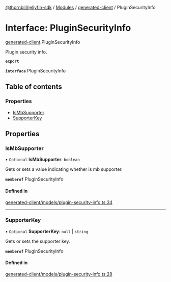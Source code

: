 [@thornbill/jellyfin-sdk](../README.md) / [Modules](../modules.md) / [generated-client](../modules/generated_client.md) / PluginSecurityInfo

# Interface: PluginSecurityInfo

[generated-client](../modules/generated_client.md).PluginSecurityInfo

Plugin security info.

**`export`**

**`interface`** PluginSecurityInfo

## Table of contents

### Properties

- [IsMbSupporter](generated_client.PluginSecurityInfo.md#ismbsupporter)
- [SupporterKey](generated_client.PluginSecurityInfo.md#supporterkey)

## Properties

### IsMbSupporter

• `Optional` **IsMbSupporter**: `boolean`

Gets or sets a value indicating whether is mb supporter.

**`memberof`** PluginSecurityInfo

#### Defined in

[generated-client/models/plugin-security-info.ts:34](https://github.com/thornbill/jellyfin-sdk-typescript/blob/21a118e/src/generated-client/models/plugin-security-info.ts#L34)

___

### SupporterKey

• `Optional` **SupporterKey**: ``null`` \| `string`

Gets or sets the supporter key.

**`memberof`** PluginSecurityInfo

#### Defined in

[generated-client/models/plugin-security-info.ts:28](https://github.com/thornbill/jellyfin-sdk-typescript/blob/21a118e/src/generated-client/models/plugin-security-info.ts#L28)
